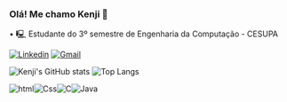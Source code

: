 ### Olá! Me chamo Kenji 👋

 • 🖳 Estudante do 3º semestre de Engenharia da Computação - CESUPA

[![Linkedin](https://img.shields.io/badge/LinkedIn-0077B5?style=for-the-badge&logo=linkedin&logoColor=white)](https://www.linkedin.com/in/enzo-kikuchi-64a583297/)
[![Gmail](https://img.shields.io/badge/Gmail-D14836?style=for-the-badge&logo=gmail&logoColor=white)](enzo.k.kikuchi@gmail.com)

![Kenji's GitHub stats](https://github-readme-stats.vercel.app/api?username=Jkenji&show_icons=true&theme=radical) ![Top Langs](https://github-readme-stats.vercel.app/api/top-langs/?username=Jkenji&layout=compact)

![html](https://img.shields.io/badge/HTML5-E34F26?style=for-the-badge&logo=html5&logoColor=white)![Css](https://img.shields.io/badge/CSS3-1572B6?style=for-the-badge&logo=css3&logoColor=white)![C](https://img.shields.io/badge/C-00599C?style=for-the-badge&logo=c&logoColor=white)![Java](https://img.shields.io/badge/Java-ED8B00?style=for-the-badge&logo=openjdk&logoColor=white)

